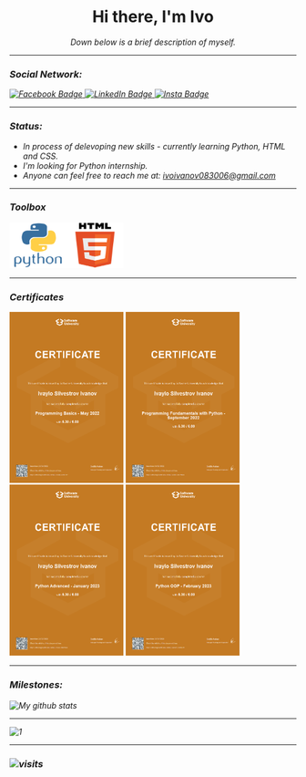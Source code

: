 <h1 align="center"><b> Hi there, I'm Ivo </b> </h1>

<p align="center"><i> Down below is a brief description of myself. </p>

---

### Social Network:

<div id="badges">
    <a href="https://www.facebook.com/ivo.silvestrov.9519/">
    <img src="https://img.shields.io/badge/Facebook-%231877F2.svg?style=for-the-badge&logo=Facebook&logoColor=white" alt="Facebook Badge"/>
  </a>
  <a href="https://www.linkedin.com/in/ivoivanov083006">
    <img src="https://img.shields.io/badge/LinkedIn-blue?style=for-the-badge&logo=linkedin&logoColor=white" alt="LinkedIn Badge"/>
  </a>
 <a href="https://www.instagram.com/ivosilvestrov">
    <img src="https://img.shields.io/badge/Instagram-E4405F?style=for-the-badge&logo=instagram&logoColor=white" alt="Insta Badge"/>
  </a>
</div>

---

### Status:
- In process of delevoping new skills - currently learning Python, HTML and CSS.
- I'm looking for Python internship.
- Anyone can feel free to reach me at: ivoivanov083006@gmail.com

---

### Toolbox

<img src="https://github.com/devicons/devicon/blob/master/icons/python/python-original-wordmark.svg" alt="Python Logo" width="100" height="80"><img src="https://github.com/devicons/devicon/blob/master/icons/html5/html5-original-wordmark.svg" alt="HMLT5 Logo" width="100" height="80">

---

### Certificates


<img src="https://github.com/ivoivanov0830006/0.0.Certification/blob/main/CertificatePythonBASICS.jpg" width="200" height="300"/>
<img src="https://github.com/ivoivanov0830006/0.0.Certification/blob/main/CertificatePythonFUNDAMENTALS.jpg" width="200" height="300" style="margin-right: 50px;"/>   
<img src="https://github.com/ivoivanov0830006/0.0.Certification/blob/main/CertificatePythonADVANCED.jpg" width="200" height="300"/>
<img src="https://github.com/ivoivanov0830006/0.0.Certification/blob/main/CertificatePythonOOP.jpg" width="200" height="300"/>


---

### Milestones:

<img align="center" src="https://github-readme-streak-stats.herokuapp.com?user=ivoivanov0830006&theme=horizon&hide_border=true&date_format=M%20j%5B%2C%20Y%5D" alt="My github stats" />

---

![1](https://user-images.githubusercontent.com/108527062/191570509-5bf32ec9-5719-4a6c-8808-9da825b27ca7.png)

---

### ![visits](https://komarev.com/ghpvc/?username=ivoivanov083006)
